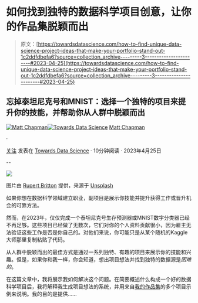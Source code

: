 # 如何找到独特的数据科学项目创意，让你的作品集脱颖而出

> 原文：[https://towardsdatascience.com/how-to-find-unique-data-science-project-ideas-that-make-your-portfolio-stand-out-1c2ddfdbefa6?source=collection_archive---------3-----------------------#2023-04-25](https://towardsdatascience.com/how-to-find-unique-data-science-project-ideas-that-make-your-portfolio-stand-out-1c2ddfdbefa6?source=collection_archive---------3-----------------------#2023-04-25)

## 忘掉泰坦尼克号和MNIST：选择一个独特的项目来提升你的技能，并帮助你从人群中脱颖而出

[](https://medium.com/@mattchapmanmsc?source=post_page-----1c2ddfdbefa6--------------------------------)[![Matt Chapman](../Images/7511deb8d9ed408ece21031f6614c532.png)](https://medium.com/@mattchapmanmsc?source=post_page-----1c2ddfdbefa6--------------------------------)[](https://towardsdatascience.com/?source=post_page-----1c2ddfdbefa6--------------------------------)[![Towards Data Science](../Images/a6ff2676ffcc0c7aad8aaf1d79379785.png)](https://towardsdatascience.com/?source=post_page-----1c2ddfdbefa6--------------------------------) [Matt Chapman](https://medium.com/@mattchapmanmsc?source=post_page-----1c2ddfdbefa6--------------------------------)

·

[关注](https://medium.com/m/signin?actionUrl=https%3A%2F%2Fmedium.com%2F_%2Fsubscribe%2Fuser%2Fbf7d13fc53db&operation=register&redirect=https%3A%2F%2Ftowardsdatascience.com%2Fhow-to-find-unique-data-science-project-ideas-that-make-your-portfolio-stand-out-1c2ddfdbefa6&user=Matt+Chapman&userId=bf7d13fc53db&source=post_page-bf7d13fc53db----1c2ddfdbefa6---------------------post_header-----------) 发表在 [Towards Data Science](https://towardsdatascience.com/?source=post_page-----1c2ddfdbefa6--------------------------------) · 10分钟阅读 · 2023年4月25日[](https://medium.com/m/signin?actionUrl=https%3A%2F%2Fmedium.com%2F_%2Fvote%2Ftowards-data-science%2F1c2ddfdbefa6&operation=register&redirect=https%3A%2F%2Ftowardsdatascience.com%2Fhow-to-find-unique-data-science-project-ideas-that-make-your-portfolio-stand-out-1c2ddfdbefa6&user=Matt+Chapman&userId=bf7d13fc53db&source=-----1c2ddfdbefa6---------------------clap_footer-----------)

--

[](https://medium.com/m/signin?actionUrl=https%3A%2F%2Fmedium.com%2F_%2Fbookmark%2Fp%2F1c2ddfdbefa6&operation=register&redirect=https%3A%2F%2Ftowardsdatascience.com%2Fhow-to-find-unique-data-science-project-ideas-that-make-your-portfolio-stand-out-1c2ddfdbefa6&source=-----1c2ddfdbefa6---------------------bookmark_footer-----------)![](../Images/8acc2da543f9f5156dc66ac5f663a080.png)

图片由 [Rupert Britton](https://unsplash.com/@rupert_britton) 提供，来源于 [Unsplash](https://unsplash.com/photos/l37N7a1lL6w)

如果你想在数据科学领域建立职业，副项目是展示你技能并提升获得工作或晋升机会的可靠方法。

然而，在2023年，仅仅完成一个泰坦尼克号生存预测器或MNIST数字分类器已经不再足够。这些项目已经做了无数次，它们对你的个人资料贡献很小，因为雇主无法验证这些工作是否是你自己的。对他们来说，你可能只是从某个随机的Kaggle大师那里复制粘贴了代码。

从人群中脱颖而出的最佳方式是通过一系列独特、有趣的项目来展示你的技能和兴趣。但是，如果你和我一样，你会知道，想出项目想法并找到独特的数据源是*困难的*。

在这篇文章中，我将展示我如何解决这个问题。在简要概述什么构成一个好的数据科学项目后，我将解释我生成项目想法的系统，并用来自[我的作品集](https://medium.com/towards-data-science/the-portfolio-that-got-me-a-data-scientist-job-513cc821bfe4)的多个项目示例来说明。我的目的是提供……
